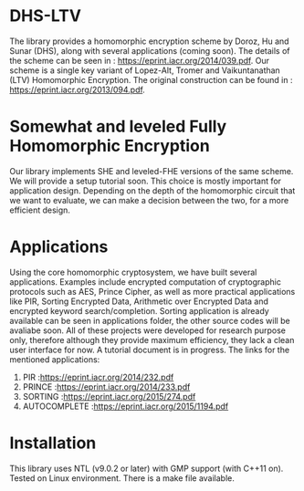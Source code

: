 # DHS-LTV

The library provides a homomorphic encryption scheme by Doroz, Hu and Sunar (DHS), along with several applications (coming soon). The details of the scheme can be seen in : https://eprint.iacr.org/2014/039.pdf. Our scheme is a single key variant of Lopez-Alt, Tromer and Vaikuntanathan (LTV) Homomorphic Encryption. The original construction can be found in : https://eprint.iacr.org/2013/094.pdf.

# Somewhat and leveled Fully Homomorphic Encryption

Our library implements SHE and leveled-FHE versions of the same scheme. We will provide a setup tutorial soon. This choice is mostly important for application design. Depending on the depth of the homomorphic circuit that we want to evaluate, we can make a decision between the two, for a more efficient design.

# Applications

Using the core homomorphic cryptosystem, we have built several applications. Examples include encrypted computation of cryptographic protocols such as AES, Prince Cipher, as well as more practical applications like PIR, Sorting Encrypted Data, Arithmetic over Encrypted Data and encrypted keyword search/completion. Sorting application is already available can be seen in applications folder, the other source codes will be avaliabe soon. All of these projects were developed for research purpose only, therefore although they provide maximum efficiency, they lack a clean user interface for now. A tutorial document is in progress. The links for the mentioned applications:
  1. PIR      :https://eprint.iacr.org/2014/232.pdf
  2. PRINCE   :https://eprint.iacr.org/2014/233.pdf
  3. SORTING  :https://eprint.iacr.org/2015/274.pdf
  4. AUTOCOMPLETE :https://eprint.iacr.org/2015/1194.pdf

# Installation

This library uses NTL (v9.0.2 or later) with GMP support (with C++11 on). Tested on Linux environment. There is a make file available.




